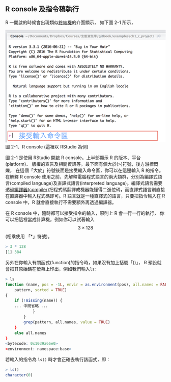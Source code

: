 ## R console 及指令稿執行

R 一開啟的時候會出現類似[終端機](https://zh.wikipedia.org/wiki/終端)的介面顯示，
如下圖 2-1 所示，

![R Console](img/ch1_r_console.png)
圖 2-1、R console (這裡以 RStudio 為例)

圖 2-1 是使用 RStudio 開啟 R console。上半部顯示 R 的版本、平台(platform)、
版權的宣告及相關資訊等。最下面有個大於(>)符號，後方游標閃爍，
在這個「大於」符號後面是接受輸入命令區，你可以在這邊輸入 R 的指令。
在解釋 R console 使用之前，先解釋電腦程式語言的兩大類群，分別為編譯式語言(compiled language)及直譯式語言(interpreted language)。編譯式語言需要透過[編譯器(compiler)](https://zh.wikipedia.org/wiki/編譯器)把程式碼翻譯成機器能懂得二進位碼，而直譯式語言則直接在直譯器中輸入程式碼即可。R 語言就是一種直譯式的語言，只要把指令輸入在 R console 中，R 就會直接執行不需要額外再透過編譯器。

在 R console 中，隨時都可以接受指令的輸入，原則上 R 會一行一行的執行，
你可以把這裡當成計算機，例如你可以試著輸入 $$ 3 \times 128 $$
(相乘使用 「*」符號)。

```R
> 3 * 128
[1] 384
```

另外在你輸入有關函式(function)的指令時，如果沒有加上括號「()」，
R 預設就會把其原始碼在螢幕上印出，例如我們輸入```ls```:

```R
> ls
function (name, pos = -1L, envir = as.environment(pos), all.names = FALSE,
    pattern, sorted = TRUE)
{
    if (!missing(name)) {
    ... 中間省略 ...
            }
        }
        grep(pattern, all.names, value = TRUE)
    }
    else all.names
}
<bytecode: 0x1039a66e0>
<environment: namespace:base>
```

若輸入的指令為 ```ls()``` 時才會正確去執行該函式，即：

```R
> ls()
character(0)
```

